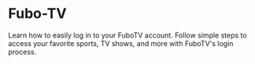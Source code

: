 # Fubo-TV
Learn how to easily log in to your FuboTV account. Follow simple steps to access your favorite sports, TV shows, and more with FuboTV's login process.
